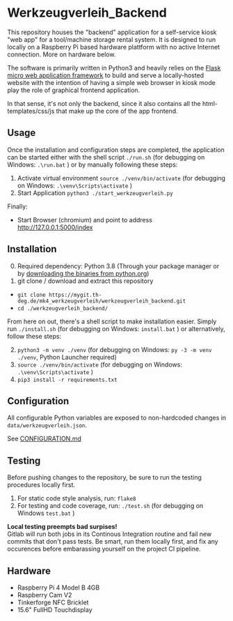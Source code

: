 # Werkzeugverleih_Backend

This repository houses the "backend" application for a self-service kiosk "web
app" for a tool/machine storage rental system. It is designed to run locally
on a Raspberry Pi based hardware plattform with no active Internet connection.
More on hardware below.

The software is primarily written in Python3 and heavily relies on the
[Flask micro web application framework](https://flask.palletsprojects.com/) to
build and serve a locally-hosted website with the intention of having a simple
web browser in kiosk mode play the role of graphical frontend application.

In that sense, it's not only the backend, since it also contains all the
html-templates/css/js that make up the core of the app frontend.



## Usage

Once the installation and configuration steps are completed, the application
can be started either with the shell script `./run.sh` (for debugging on
Windows: `.\run.bat` ) or by manually following these steps:

1. Activate virtual environment `source ./venv/bin/activate`
(for debugging on Windows: `.\venv\Scripts\activate` )
2. Start Application `python3 ./start_werkzeugverleih.py`

Finally:
* Start Browser (chromium) and point to address http://127.0.0.1:5000/index



## Installation

0. Required dependency: Python 3.8 (Through your package manager or by
[downloading the binaries from python.org](https://www.python.org/downloads/))
1. git clone / download and extract this repository
+ `git clone https://mygit.th-deg.de/mk4_werkzeugverleih/werkzeugverleih_backend.git`
+ `cd ./werkzeugverleih_backend/`

From here on out, there's a shell script to make installation easier.
Simply run `./install.sh` (for debugging on Windows: `install.bat` )
or alternatively, follow these steps:

2. `python3 -m venv ./venv`  (for debugging on Windows: `py -3 -m venv ./venv`,
Python Launcher required)
3. `source ./venv/bin/activate`  (for debugging on Windows: `.\venv\Scripts\activate` )
4. `pip3 install -r requirements.txt`



## Configuration

All configurable Python variables are exposed to non-hardcoded changes in
`data/werkzeugverleih.json`.

See [CONFIGURATION.md](CONFIGURATION.md)



## Testing

Before pushing changes to the repository, be sure to run the testing
procedures locally first.

1. For static code style analysis, run: `flake8`
2. For testing and code coverage, run: `./test.sh` (for debugging on Windows
`test.bat` )

**Local testing preempts bad surpises!** \
Gitlab will run both jobs in its Continous Integration routine and fail
new commits that don't pass tests. Be smart, run them locally first, and
fix any occurences before embarassing yourself on the project CI pipeline.



## Hardware

* Raspberry Pi 4 Model B 4GB
* Raspberry Cam V2
* Tinkerforge NFC Bricklet
* 15.6" FullHD Touchdisplay